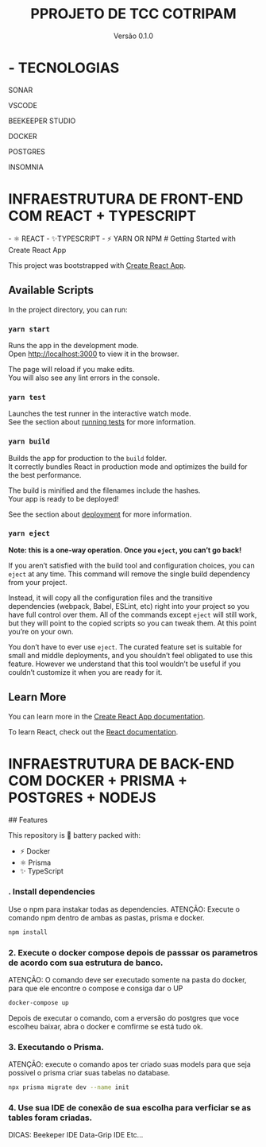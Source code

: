 <div align="center">
  <h1>PPROJETO DE TCC COTRIPAM</h1>
  <p>Versão 0.1.0</p>
</div>
<h1>- TECNOLOGIAS</h1>
<p>SONAR</p>
<p>VSCODE</p>
<p>BEEKEEPER STUDIO</p>
<p>DOCKER</p>
<p>POSTGRES</p>
<p>INSOMNIA</p>
<h1>INFRAESTRUTURA DE FRONT-END COM REACT + TYPESCRIPT</h1>
- ⚛️ REACT
- ✨TYPESCRIPT
- ⚡️ YARN OR NPM
# Getting Started with Create React App

This project was bootstrapped with [Create React App](https://github.com/facebook/create-react-app).

## Available Scripts

In the project directory, you can run:

### `yarn start`

Runs the app in the development mode.\
Open [http://localhost:3000](http://localhost:3000) to view it in the browser.

The page will reload if you make edits.\
You will also see any lint errors in the console.

### `yarn test`

Launches the test runner in the interactive watch mode.\
See the section about [running tests](https://facebook.github.io/create-react-app/docs/running-tests) for more information.

### `yarn build`

Builds the app for production to the `build` folder.\
It correctly bundles React in production mode and optimizes the build for the best performance.

The build is minified and the filenames include the hashes.\
Your app is ready to be deployed!

See the section about [deployment](https://facebook.github.io/create-react-app/docs/deployment) for more information.

### `yarn eject`

**Note: this is a one-way operation. Once you `eject`, you can’t go back!**

If you aren’t satisfied with the build tool and configuration choices, you can `eject` at any time. This command will remove the single build dependency from your project.

Instead, it will copy all the configuration files and the transitive dependencies (webpack, Babel, ESLint, etc) right into your project so you have full control over them. All of the commands except `eject` will still work, but they will point to the copied scripts so you can tweak them. At this point you’re on your own.

You don’t have to ever use `eject`. The curated feature set is suitable for small and middle deployments, and you shouldn’t feel obligated to use this feature. However we understand that this tool wouldn’t be useful if you couldn’t customize it when you are ready for it.

## Learn More

You can learn more in the [Create React App documentation](https://facebook.github.io/create-react-app/docs/getting-started).

To learn React, check out the [React documentation](https://reactjs.org/).

<h1>INFRAESTRUTURA DE BACK-END COM DOCKER + PRISMA + POSTGRES + NODEJS</h1>
## Features

This repository is 🔋 battery packed with:

- ⚡️ Docker
- ⚛️ Prisma
- ✨ TypeScript

### . Install dependencies

Use o npm para instakar todas as dependencies.
ATENÇÃO: Execute o comando npm dentro de ambas as pastas, prisma e docker.

```bash
npm install
```

### 2. Execute o docker compose depois de passsar os parametros de acordo com sua estrutura de banco.

ATENÇÃO: O comando deve ser executado somente na pasta do docker, para que ele encontre o compose e consiga dar o UP

```bash
docker-compose up
```

Depois de executar o comando, com a erversão do postgres que voce escolheu baixar, abra o docker e comfirme se está tudo ok.

### 3. Executando o Prisma.

ATENÇÃO: execute o comando apos ter criado suas models para que seja possivel o prisma criar suas tabelas no database.

```bash
npx prisma migrate dev --name init
```

### 4. Use sua IDE de conexão de sua escolha para verficiar se as tables foram criadas.

DICAS:
Beekeper IDE
Data-Grip IDE
Etc...
